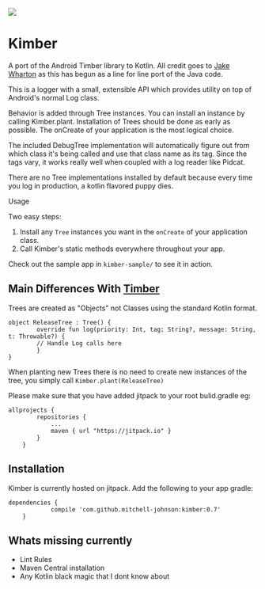 [![](https://jitpack.io/v/mitchell-johnson/kimber.svg)](https://jitpack.io/#mitchell-johnson/kimber)

# Kimber
A port of the Android Timber library to Kotlin. All credit goes to [Jake Wharton](https://github.com/JakeWharton) as this has begun as a line for line port of the Java code.

This is a logger with a small, extensible API which provides utility on top of Android's normal Log class.

Behavior is added through Tree instances. You can install an instance by calling Kimber.plant. Installation of Trees should be done as early as possible. The onCreate of your application is the most logical choice.

The included DebugTree implementation will automatically figure out from which class it's being called and use that class name as its tag. Since the tags vary, it works really well when coupled with a log reader like Pidcat.

There are no Tree implementations installed by default because every time you log in production, a kotlin flavored puppy dies.

Usage

Two easy steps:

1. Install any `Tree` instances you want in the `onCreate` of your application class.
2. Call Kimber's static methods everywhere throughout your app.

Check out the sample app in `kimber-sample/` to see it in action.

## Main Differences With [Timber](https://github.com/JakeWharton/timber)
Trees are created as "Objects" not Classes using the standard Kotlin format.
```
object ReleaseTree : Tree() {
        override fun log(priority: Int, tag: String?, message: String, t: Throwable?) {
        // Handle Log calls here
        }
}
```
When planting new Trees there is no need to create new instances of the tree, you simply call `Kimber.plant(ReleaseTree)`

Please make sure that you have added jitpack to your root bulid.gradle eg:
```
allprojects {
		repositories {
			...
			maven { url "https://jitpack.io" }
		}
	}
```

## Installation
Kimber is currently hosted on jitpack. Add the following to your app gradle:
```
dependencies {
	        compile 'com.github.mitchell-johnson:kimber:0.7'
	}
```




## Whats missing currently
- Lint Rules
- Maven Central installation
- Any Kotlin black magic that I dont know about
